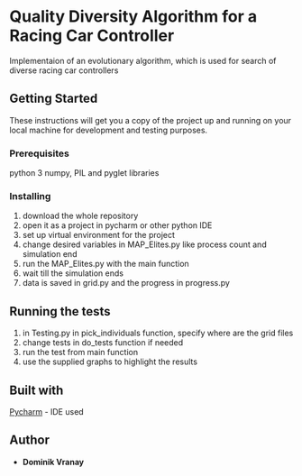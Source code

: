 # Quality Diversity Algorithm for a Racing Car Controller

Implementaion of an evolutionary algorithm, which is used for search of diverse racing car controllers

## Getting Started

These instructions will get you a copy of the project up and running on your local machine for development and testing purposes.

### Prerequisites

python 3
numpy, PIL and pyglet libraries

### Installing

1. download the whole repository
2. open it as a project in pycharm or other python IDE
3. set up virtual environment for the project
4. change desired variables in MAP_Elites.py like process count and simulation end
5. run the MAP_Elites.py with the main function
6. wait till the simulation ends
7. data is saved in grid.py and the progress in progress.py

## Running the tests

1. in Testing.py in pick_individuals function, specify where are the grid files
2. change tests in do_tests function if needed
3. run the test from main function
4. use the supplied graphs to highlight the results

## Built with

[Pycharm](https://www.jetbrains.com/pycharm/promo/?gclid=CjwKCAjwkun1BRAIEiwA2mJRWVDvL_Iq9KonDOTOcMKX33L0S1Gg3O4a30nAERI-csmV7hH5sJ5uDxoC1YYQAvD_BwE) - IDE used

## Author

* **Dominik Vranay**